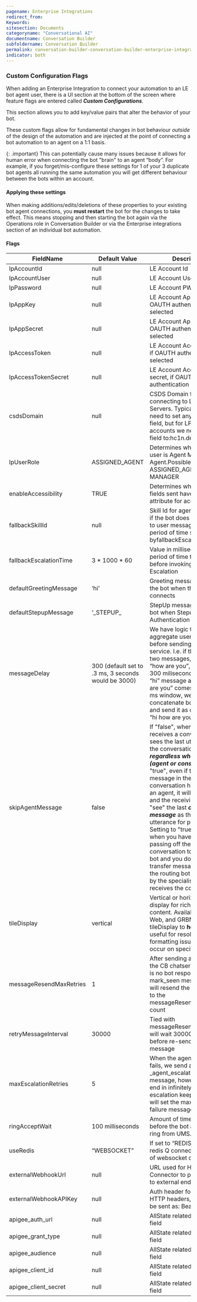 ```yaml
---
pagename: Enterprise Integrations
redirect_from:
Keywords:
sitesection: Documents
categoryname: "Conversational AI"
documentname: Conversation Builder
subfoldername: Conversation Builder
permalink: conversation-builder-conversation-builder-enterprise-integrations.html
indicator: both
---
```



### Custom Configuration Flags

When adding an Enterprise Integration to connect your automation to an LE bot agent user, there is a UI section at the bottom of the screen where feature flags are entered called **_Custom Configurations_**.

This section allows you to add key/value pairs that alter the behavior of your bot. 

These custom flags allow for fundamental changes in bot behaviour *outside* of the design of the automation and are injected at the point of connecting a bot automation to an agent on a 1:1 basis.

{: .important}
This can potentially cause many issues because it allows for human error when connecting the bot "brain" to an agent “body”. For example, if you forget/mis-configure these settings for 1 of your 3 duplicate bot agents all running the same automation you will get different behaviour between the bots within an account.

#### Applying these settings

When making additions/edits/deletions of these properties to your existing bot agent connections, you **must restart** the bot for the changes to take effect. This means stopping and then starting the bot again via the Operations role in Conversation Builder or via the Enterprise integrations section of an individual bot automation.

#### Flags

| FieldName   | Default Value      | Description    | Messaging | Chat | Required |
|-------------------------|--------------------------------------------------------|------------------------------------------------------------------------------------------------------------------------------------------------------------------------------------------------------------------------------------------------------------------------------------------------------------------------------------------------------------------------------------------------------------------|-----------|------|----------|
| lpAccountId             | null                                            | LE Account Id                                                                                                                                                                                                                                                                                                                                                                                                    | Y         | Y    | Y        |
| lpAccountUser           | null                                          | LE Account Username                                                                                                                                                                                                                                                                                                                                                                                              | Y         | Y    | Y        |
| lpPassword              | null                                             | LE Account PW                                                                                                                                                                                                                                                                                                                                                                                                    | Y         | Y    | Y        |
| lpAppKey                | null                                               | LE Account App key, if OAUTH authentication selected                                                                                                                                                                                                                                                                                                                                                             | Y         | Y    | Y        |
| lpAppSecret             | null                                            | LE Account App Secret, if OAUTH authentication selected                                                                                                                                                                                                                                                                                                                                                          | Y         | Y    | Y        |
| lpAccessToken           | null                                          | LE Account Access Token, if OAUTH authentication selected                                                                                                                                                                                                                                                                                                                                                        | Y         | Y    | Y        |
| lpAccessTokenSecret     | null                                    | LE Account Access token secret, if OAUTH authentication selected                                                                                                                                                                                                                                                                                                                                                 | Y         | Y    | Y        |
| csdsDomain              | null                                                   | CSDS Domain for connecting to LiveEngage Servers\. Typically we don’t need to set anything for this field, but for LP QA accounts we need to set the field to:hc1n\.dev\.lprnd\.net                                                                                                                                                                                                                              | Y         | Y    | N        |
| lpUserRole              | ASSIGNED\_AGENT                                        | Determines whether the user is Agent Manager or Agent\.Possible values: ASSIGNED\_AGENT, MANAGER                                                                                                                                                                                                                                                                                                                 | Y         | N    | N        |
| enableAccessibility     | TRUE                                                   | Determines whether the fields sent have the tooltip attribute for accessibility\.                                                                                                                                                                                                                                                                                                                                | Y         | Y    | N        |
| fallbackSkillId         | null                                                   | Skill Id for agent escalation if the bot does not respond to user message after a period of time set byfallbackEscalationTime                                                                                                                                                                                                                                                                                    | Y         | Y    | N        |
| fallbackEscalationTime  | 3 \* 1000 \* 60                                        | Value in milliseconds for the period of time to pass before invoking fallback Escalation                                                                                                                                                                                                                                                                                                                         | Y         | N    | N        |
| defaultGreetingMessage  | ‘hi’                                                   | Greeting message sent to the bot when the user connects                                                                                                                                                                                                                                                                                                                                                          | Y         | Y    | N        |
| defaultStepupMessage    | ‘\_STEPUP\_                                            | StepUp message sent to the bot when Stepup Authentication happens                                                                                                                                                                                                                                                                                                                                                | Y         | N    | N        |
| messageDelay            | 300 \(default set to \.3 ms, 3 seconds would be 3000\) | We have logic to collect and aggregate user messages before sending to the bot service\. I\.e\. if the user send two messages, “hi” and “how are you”, we will wait 300 miliseconds after the “hi” message and if “how are you” comes in the 300 ms window, we will concatenate both messages and send it as one message “hi how are you” to the bot                                                             | Y         | N    | N        |
| skipAgentMessage        | false                                                  | If "false", when a bot receives a conversation it sees the last utterance in the conversation history - **_regardless who sent it (agent or consumer)_**. If "true", even if the last message in the conversation history is from an agent, it will be ignored - and the receiving bot will "see" the last **_consumer message_** as the first utterance for processing. Setting to "true" is useful when you have a routing bot passing off the conversation to a specialist bot and you do not want the transfer message sent from the routing bot to be seen by the specialist bot when it receives the conversation. | Y         | N    | N        |
| tileDisplay             | vertical                                               | Vertical or horizontal display for rich structured content\. Available for FB, Web, and GRBM. Setting tileDisplay to **horizontal** is useful for resolving formatting issues that may occur on specific channels.                                                                                                                                                                                                                                                                                                                     | Y         | N    | N        |
| messageResendMaxRetries | 1                                                      | After sending a message to the CB chatserver, if there is no bot response or mark\_seen message type, it will resend the message up to the messageResendMaxRetries count                                                                                                                                                                                                                                         | Y         | N    | N        |
| retryMessageInterval    | 30000                                                  | Tied with messageResendMaxRetries, will wait 30000 miliseconds before re\-sending the message                                                                                                                                                                                                                                                                                                                    | Y         | N    | N        |
| maxEscalationRetries    | 5                                                      | When the agent escalation fails, we send an \_agent\_escalation\_failed\_ message, however this can end in infinitely loop if the escalation keep failing\. This will set the max number of failure messages sent                                                                                                                                                                                                | Y         | N    | N        |
| ringAcceptWait          | 100 milliseconds                                       | Amount of time to wait before the bot accepts the ring from UMS\.                                                                                                                                                                                                                                                                                                                                                | Y         | N    | N        |
| useRedis                | “WEBSOCKET”                                            | If set to “REDIS”, will use redis Q connection instead of websocket connection                                                                                                                                                                                                                                                                                                                                   | N         | N    | N        |
| externalWebhookUrl      | null                                                   | URL used for HTTP Connector to post message to external endpoints                                                                                                                                                                                                                                                                                                                                                | Y         | Y    | N        |
| externalWebhookAPIKey   | null                                                   | Auth header for external HTTP headers, api calls will be sent as: Bearer \{api\_key\}                                                                                                                                                                                                                                                                                                                            | Y         | N    | N        |
| apigee\_auth\_url       | null                                                   | AllState related Auth API field                                                                                                                                                                                                                                                                                                                                                                                  | Y         | N    | N        |
| apigee\_grant\_type     | null                                                   | AllState related Auth API field                                                                                                                                                                                                                                                                                                                                                                                  | Y         | N    | N        |
| apigee\_audience        | null                                                   | AllState related Auth API field                                                                                                                                                                                                                                                                                                                                                                                  | Y         | N    | N        |
| apigee\_client\_id      | null                                                   | AllState related Auth API field                                                                                                                                                                                                                                                                                                                                                                                  | Y         | N    | N        |
| apigee\_client\_secret  | null                                                   | AllState related Auth API field                                                                                                                                                                                                                                                                                                                                                                                  | Y         | N    | N        |
